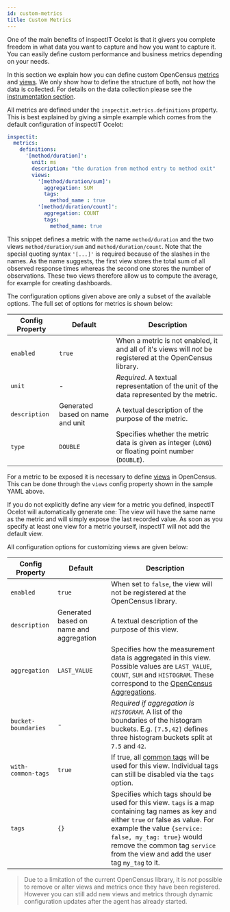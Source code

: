 ```yaml
---
id: custom-metrics
title: Custom Metrics
---
```


One of the main benefits of inspectIT Ocelot is that it givers you complete
freedom in what data you want to capture and how you want to capture it.
You can easily define custom performance and business metrics depending on your needs.

In this section we explain how you can define custom OpenCensus [metrics](https://opencensus.io/stats/)
and [views](https://opencensus.io/stats/view/). We only show how to define the structure of both,
not how the data is collected. For details on the data collection please see the [instrumentation section](instrumentation/rules.md#collecting-metrics).

All metrics are defined under the `inspectit.metrics.definitions` property.
This is best explained by giving a simple example which comes from the default
configuration of inspectIT Ocelot:

```YAML
inspectit:
  metrics:
    definitions:
      '[method/duration]':
        unit: ms
        description: "the duration from method entry to method exit"
        views:
          '[method/duration/sum]':
            aggregation: SUM
            tags:
              method_name : true
          '[method/duration/count]':
            aggregation: COUNT
            tags:
              method_name: true
```

This snippet defines a metric with the name `method/duration` and the two views `method/duration/sum`
and `method/duration/count`. Note that the special quoting syntax `'[...]'` is required because of
the slashes in the names. As the name suggests, the first view stores the total sum of all observed
response times whereas the second one stores the number of observations. These two views therefore allow
us to compute the average, for example for creating dashboards.

The configuration options given above are only a subset of the available options. The full set of options for metrics is shown below:

|Config Property|Default| Description
|---|---|---|
|`enabled`|`true`|When a metric is not enabled, it and all of it's views will *not* be registered at the OpenCensus library.
|`unit`|-|*Required*. A textual representation of the unit of the data represented by the metric.
|`description`| Generated based on name and unit| A textual description of the purpose of the metric.
|`type`|`DOUBLE`|Specifies whether the metric data is given as integer (`LONG`) or floating point number (`DOUBLE`).

For a metric to be exposed it is necessary to define [views](https://opencensus.io/stats/view/) in OpenCensus.
This can be done through the `views` config property shown in the sample YAML above.

If you do not explicitly define any view for a metric you defined, inspectIT Ocelot will automatically generate one:
The view will have the same name as the metric and will simply expose the last recorded value.
As soon as you specify at least one view for a metric yourself, inspectIT will not add the default view.

All configuration options for customizing views are given below:

|Config Property|Default| Description
|---|---|---|
|`enabled`|`true`|When set to `false`, the view will not be registered at the OpenCensus library.
|`description`| Generated based on name and aggregation| A textual description of the purpose of this view.
|`aggregation`|`LAST_VALUE`|Specifies how the measurement data is aggregated in this view. Possible values are `LAST_VALUE`, `COUNT`, `SUM` and `HISTOGRAM`. These correspond to the [OpenCensus Aggregations](https://opencensus.io/stats/view/#aggregations).
|`bucket-boundaries`|-| *Required if aggregation is `HISTOGRAM`.* A list of the boundaries of the histogram buckets. E.g. `[7.5,42]` defines three histogram buckets split at `7.5` and `42`.
|`with-common-tags`| `true` | If true, all [common tags](metrics/common-tags.md) will be used for this view. Individual tags can still be disabled via the `tags` option.
|`tags`| `{}` | Specifies which tags should be used for this view. `tags` is a map containing tag names as key and either `true` or false as value. For example the value `{service: false, my_tag: true}` would remove the common tag `service` from the view and add the user tag `my_tag` to it.

> Due to a limitation of the current OpenCensus library, it is *not* possible to remove or alter views and metrics once they have been registered. However you can still add new views and metrics through dynamic configuration updates after the agent has already started.